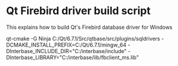 # Qt Firebird driver build script
This explains how to build Qt's Firebird database driver for Windows



qt-cmake -G Ninja C:/Qt/6.7.1/Src/qtbase/src/plugins/sqldrivers -DCMAKE_INSTALL_PREFIX=C:/Qt/6.7.1/mingw_64 -DInterbase_INCLUDE_DIR="C:/interbase/include" -DInterbase_LIBRARY="C:/interbase/lib/fbclient_ms.lib"
